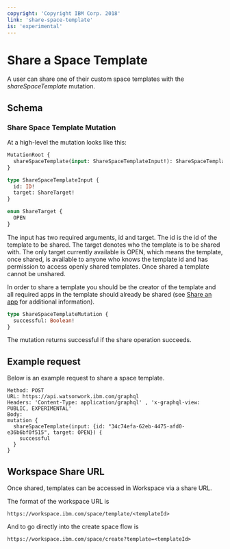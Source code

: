```yaml
---
copyright: 'Copyright IBM Corp. 2018'
link: 'share-space-template'
is: 'experimental'
---
```


# Share a Space Template

A user can share one of their custom space templates with the _shareSpaceTemplate_ mutation.

## Schema

### Share Space Template Mutation
At a high-level the mutation looks like this:

```graphql
MutationRoot {
  shareSpaceTemplate(input: ShareSpaceTemplateInput!): ShareSpaceTemplateMutation!
}

type ShareSpaceTemplateInput {
  id: ID!
  target: ShareTarget!
}

enum ShareTarget {
  OPEN
}
```

The input has two required arguments, id and target. The id is the id of the template to be shared. The target denotes who the template is to be shared with. The only target currently available is OPEN, which means the template, once shared, is available to anyone who knows the template id and has permission to access openly shared templates. Once shared a template cannot be unshared.

In order to share a template you should be the creator of the template and all required apps in the template should already be shared
(see [Share an app](guides/V1_ShareAnApp.md) for additional information).


```graphql
type ShareSpaceTemplateMutation {
  successful: Boolean!
}
```

The mutation returns successful if the share operation succeeds.

## Example request

Below is an example request to share a space template.

~~~~
Method: POST
URL: https://api.watsonwork.ibm.com/graphql
Headers: 'Content-Type: application/graphql' , 'x-graphql-view: PUBLIC, EXPERIMENTAL'
Body:
mutation {
  shareSpaceTemplate(input: {id: "34c74efa-62eb-4475-afd0-e36b6bf0f515", target: OPEN}) {
    successful
  }
}
~~~~

## Workspace Share URL

Once shared, templates can be accessed in Workspace via a share URL.

The format of the workspace URL is
```
https://workspace.ibm.com/space/template/<templateId>
```
And to go directly into the create space flow is
```
https://workspace.ibm.com/space/create?template=<templateId>
```
